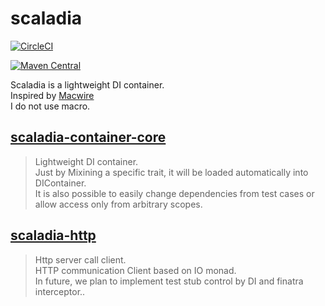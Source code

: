 # scaladia

[![CircleCI](https://circleci.com/gh/giiita/scaladia/tree/master.svg?style=svg)](https://circleci.com/gh/giiita/scaladia/tree/master)

[![Maven Central](https://maven-badges.herokuapp.com/maven-central/com.github.giiita/scaladia_2.12/badge.svg)](https://search.maven.org/artifact/com.github.giiita/scaladia_2.12)

Scaladia is a lightweight DI container.<br/>
Inspired by [Macwire](https://github.com/adamw/macwire)<br/>
I do not use macro.

## [scaladia-container-core](https://github.com/giiita/scaladia/tree/master/scaladia-container-core)

> Lightweight DI container.<br/>
> Just by Mixining a specific trait, it will be loaded automatically into DIContainer.<br/>
> It is also possible to easily change dependencies from test cases or allow access only from arbitrary scopes.<br/>


## [scaladia-http](https://github.com/giiita/scaladia/tree/master/scaladia-http)

> Http server call client.<br/>
> HTTP communication Client based on IO monad.<br/>
> In future, we plan to implement test stub control by DI and finatra interceptor..<br/>
